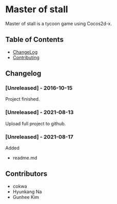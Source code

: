 # Master of stall
Master of stall is a tycoon game using Cocos2d-x.

## Table of Contents
- [ChangeLog](#ChangeLog)
- [Contributing](#contributing)

## Changelog
### [Unreleased] - 2016-10-15
Project finished.
### [Unreleased] - 2021-08-13
Upload full project to github.
### [Unreleased] - 2021-08-17
Added
- readme.md

## Contributors
- cokwa
- Hyunkang Na 
- Gunhee Kim
